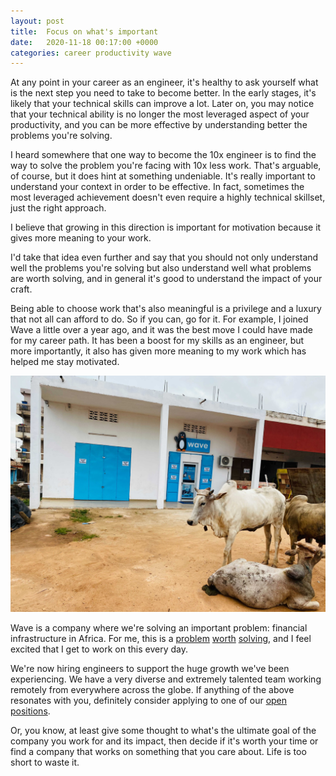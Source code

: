 ```yaml
---
layout: post
title:  Focus on what's important
date:   2020-11-18 00:17:00 +0000
categories: career productivity wave
---
```


At any point in your career as an engineer, it's healthy to ask yourself what
is the next step you need to take to become better. In the early stages, it's
likely that your technical skills can improve a lot. Later on, you may notice
that your technical ability is no longer the most leveraged aspect of your
productivity, and you can be more effective by understanding better the
problems you're solving.

I heard somewhere that one way to become the 10x engineer is to find the way
to solve the problem you're facing with 10x less work. That's arguable, of
course, but it does hint at something undeniable. It's really important to
understand your context in order to be effective. In fact, sometimes the
most leveraged achievement doesn't even require a highly technical skillset,
just the right approach.

I believe that growing in this direction is important for motivation
because it gives more meaning to your work.

I'd take that idea even further and say that you should not only understand
well the problems you're solving but also understand well what problems are
worth solving, and in general it's good to understand the impact of your craft.

Being able to choose work that's also meaningful is a privilege and a
luxury that not all can afford to do. So if you can, go for it. For example,
I joined Wave a little over a year ago, and it was the best move I could
have made for my career path. It has been a boost for my skills as an
engineer, but more importantly, it also has given more meaning to my work
which has helped me stay motivated.

<img src="/assets/images/wave.jpg" class="inline-text medium-image" />

Wave is a company where we're solving an important problem: financial
infrastructure in Africa. For me, this is a
[problem][m-pesa] [worth][savings] [solving][gender-gap],
and I feel excited that I get to work on this every day.

We're now hiring engineers to support the huge growth we've been
experiencing. We have a very diverse and extremely talented team working
remotely from everywhere across the globe.
If anything of the above resonates with you, definitely consider
applying to one of our [open positions][careers-wave].

Or, you know, at least give some thought to what's the ultimate goal of the
company you work for and its impact, then decide if it's worth your time or
find a company that works on something that you care about. Life is too short
to waste it.

[careers-wave]: https://www.wave.com/en/careers/
[m-pesa]: https://news.mit.edu/2016/mobile-money-kenyans-out-poverty-1208
[savings]: https://www.sciencedirect.com/science/article/abs/pii/S0305750X20300310
[gender-gap]: https://www.gsma.com/mobilefordevelopment/blog/the-promise-of-mobile-money-for-further-advancing-womens-financial-inclusion/
